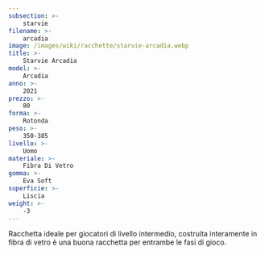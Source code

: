 ```yaml
---
subsection: >-
    starvie
filename: >-
    arcadia
image: /images/wiki/racchette/starvie-arcadia.webp
title: >-
    Starvie Arcadia
model: >-
    Arcadia
anno: >-
    2021
prezzo: >-
    80
forma: >-
    Rotonda
peso: >-
    350-385
livello: >-
    Uomo
materiale: >-
    Fibra Di Vetro
gomma: >-
    Eva Soft
superficie: >-
    Liscia
weight: >-
    -3
---
```

Racchetta ideale per giocatori di livello intermedio, costruita interamente in fibra di vetro è una buona racchetta per entrambe le fasi di gioco.
